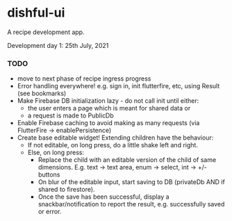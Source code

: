 # dishful-ui

A recipe development app.

Development day 1: 25th July, 2021

### TODO
- move to next phase of recipe ingress progress
- Error handling everywhere! e.g. sign in, init flutterfire, etc, using Result<T>
  (see bookmarks)
- Make Firebase DB initialization lazy - do not call init until either:
    - the user enters a page which is meant for shared data or
    - a request is made to PublicDb 
- Enable Firebase caching to avoid making as many requests (via FlutterFire -> enablePersistence)
- Create base editable widget! Extending children have the behaviour:
    - If not editable, on long press, do a little shake left and right.
    - Else, on long press:
        - Replace the child with an editable version of the child of same 
          dimensions. E.g. text -> text area, enum -> select, int -> +/- buttons
        - On blur of the editable input, start saving to DB (privateDb AND if
          shared to firestore).
        - Once the save has been successful, display a snackbar/notification to
          report the result, e.g. successfully saved or error.
